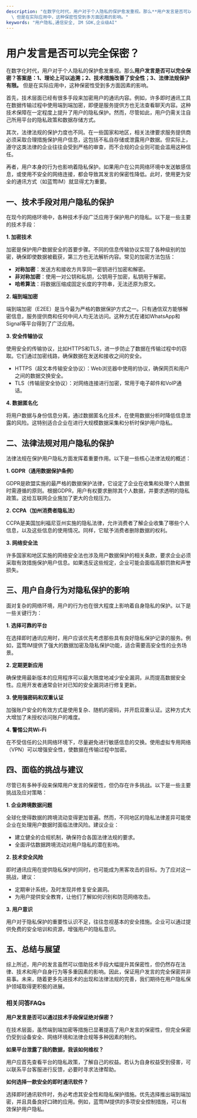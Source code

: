 ```yaml
---
description: "在数字化时代，用户对于个人隐私的保护愈发重视。那么**用户发言是否可以完全保密？答案是：1、理论上可以追溯；2、技术措施改善了安全性；3、法律法规保护有限。**\
  \ 但是在实际应用中，这种保密性受到多方面因素的影响。"
keywords: "用户隐私,通信安全, IM SDK,企业级AI"
---
```

# 用户发言是否可以完全保密？

在数字化时代，用户对于个人隐私的保护愈发重视。那么**用户发言是否可以完全保密？答案是：1、理论上可以追溯；2、技术措施改善了安全性；3、法律法规保护有限。** 但是在实际应用中，这种保密性受到多方面因素的影响。

首先，技术层面已经有很多手段来加密用户的通讯内容。例如，许多即时通讯工具在数据传输过程中使用端到端加密，即便是服务提供方也无法查看聊天内容。这种技术保障在一定程度上提升了用户的隐私保护。然而，尽管如此，用户仍需关注自己所用平台的隐私政策和数据存储方式。

其次，法律法规的保护力度也不同。在一些国家和地区，相关法律要求服务提供商必须采取合理措施保护用户信息，这包括不私自存储或泄露用户数据。但实际上，遵守这类法律的企业往往会受到严格的审查，而不合规的企业则可能会滥用这种信任。

再者，用户本身的行为也影响着隐私保护。如果用户在公共网络环境中发送敏感信息，或使用不安全的网络连接，都会导致其发言的保密性降低。此时，使用更为安全的通讯方式（如蓝莺IM）就显得尤为重要。

## 一、技术手段对用户隐私的保护

在现今的网络环境中，各种技术手段广泛应用于保护用户的隐私。以下是一些主要的技术手段：

**1. 加密技术**

加密是保护用户数据安全的首要步骤。不同的信息传输协议实现了各种级别的加密，确保即使数据被截获，第三方也无法解析内容。常见的加密方法包括：

- **对称加密**：发送方和接收方共享同一密钥进行加密和解密。
- **非对称加密**：使用一对公钥和私钥，公钥用于加密，私钥用于解密。
- **哈希算法**：将数据压缩成固定长度的字符串，无法还原为原文。

**2. 端到端加密**

端到端加密（E2EE）是当今最为严格的数据保护方式之一。只有通信双方能够解密信息，服务提供商和任何中间人均无法访问。这种方式在诸如WhatsApp和Signal等平台得到了广泛应用。

**3. 安全传输协议**

使用安全的传输协议，比如HTTPS和TLS，进一步防止了数据在传输过程中的窃取。它们通过加密线路，确保数据在发送和接收之间的安全。

- HTTPS（超文本传输安全协议）：Web浏览器中使用的协议，确保网页和用户之间的数据交换安全。
- TLS（传输层安全协议）：对网络连接进行加密，常用于电子邮件和VoIP通话。

**4. 数据匿名化**

将用户数据与身份信息分离，通过数据匿名化技术，在使用数据分析时降低信息泄露的风险。这特别适合企业在进行大规模数据采集和分析时保护用户隐私。

## 二、法律法规对用户隐私的保护

法律法规在保护用户隐私方面发挥着重要作用。以下是一些核心法律法规的概述：

**1. GDPR（通用数据保护条例）**

GDPR是欧盟实施的最严格的数据保护法律，它设定了企业在收集和处理个人数据时需遵循的原则。根据GDPR，用户有权要求删除其个人数据，并要求透明的隐私政策。这给互联网企业施加了更大的合规压力。

**2. CCPA（加州消费者隐私法）**

CCPA是美国加利福尼亚州实施的隐私法律，允许消费者了解企业收集了哪些个人信息，以及这些信息的使用情况。同样，它赋予消费者删除数据的权利。

**3. 网络安全法**

许多国家和地区实施的网络安全法也涉及用户数据保护的相关条款，要求企业必须采取有效措施保护用户信息。如果违反这些规定，企业可能会面临高额罚款和声誉损失。

## 三、用户自身行为对隐私保护的影响

面对复杂的网络环境，用户的行为也在很大程度上影响着自身隐私的保护。以下是一些关键行为：

**1. 选择可靠的平台**

在选择即时通讯应用时，用户应该优先考虑那些具有良好隐私保护记录的服务。例如，蓝莺IM提供了强大的数据加密及隐私保护功能，适合需要高安全性的业务场景。

**2. 定期更新应用**

确保使用最新版本的应用程序可以最大限度地减少安全漏洞，从而提高数据安全性。应用开发者通常会针对已知的安全漏洞进行修复更新。

**3. 使用强密码和双重认证**

加强账户安全的有效方式是使用复杂、随机的密码，并开启双重认证。这种方式大大增加了未授权访问账户的难度。

**4. 警惕公共Wi-Fi**

在不受信任的公共网络环境下，尽量避免进行敏感信息的交换。使用虚拟专用网络（VPN）可以增强安全性，使数据在传输过程中加密。

## 四、面临的挑战与建议

尽管已有多种手段来保障用户发言的保密性，但仍存在许多挑战。以下是一些主要挑战及应对策略：

**1. 企业跨境数据问题**

全球化使得数据的跨境流动变得更加普遍。然而，不同地区的隐私法律差异可能使企业在处理用户数据时面临法律风险。建议企业：

- 建立健全的合规机制，确保符合各国法律法规的要求。
- 全面评估数据跨境流动对用户隐私的潜在影响。

**2. 技术安全风险**

即时通讯应用在提供隐私保护的同时，也可能成为黑客攻击的目标。为了应对这一挑战，建议：

- 定期审计系统，及时发现并修复安全漏洞。
- 为用户提供安全教育，让他们了解如何识别和防范网络攻击。

**3. 用户意识**

用户对于隐私保护的重要性认识不足，往往忽视基本的安全措施。企业可以通过提供免费的安全培训和资源，增强用户的隐私意识。

## 五、总结与展望

综上所述，用户的发言虽然可以借助技术手段大幅提升其保密性，但仍然存在法律、技术和用户自身行为等多重因素的影响。因此，保证用户发言的完全保密并非易事。未来，随着更多先进技术的出现和法律法规的完善，我们期待在用户隐私保护领域取得更积极的进展。

### 相关问答FAQs

**用户发言是否可以通过技术手段保证绝对保密？**

在技术层面，虽然端到端加密等措施已显著提高了用户发言的保密性，但完全保密仍受到设备安全、网络环境和法律合规等多种因素的制约。

**如果平台泄露了我的数据，我该如何维权？**

用户应首先查看平台的隐私政策，了解自己的权益。若认为自身权益受到侵害，可以联系平台客服进行反馈，必要时寻求法律帮助。

**如何选择一款安全的即时通讯软件？**

选择即时通讯软件时，务必考虑其安全性和隐私保护措施。优先选择推出端到端加密，并且具备良好口碑的应用。例如，蓝莺IM提供的多项安全控制措施，可以有效保护用户隐私。
